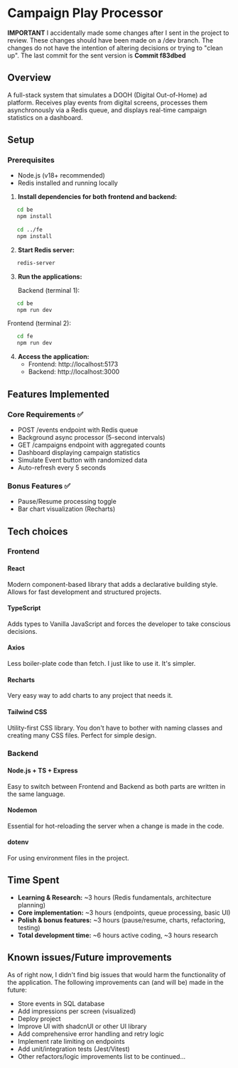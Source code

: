 # Campaign Play Processor

**IMPORTANT**
I accidentally made some changes after I sent in the project to review.
These changes should have been made on a /dev branch.
The changes do not have the intention of altering decisions or trying to "clean up".
The last commit for the sent version is **Commit f83dbed**

## Overview
A full-stack system that simulates a DOOH (Digital Out-of-Home) ad platform. 
Receives play events from digital screens, processes them asynchronously via 
a Redis queue, and displays real-time campaign statistics on a dashboard.

## Setup

### Prerequisites
- Node.js (v18+ recommended)
- Redis installed and running locally

1. **Install dependencies for both frontend and backend:**
```bash
   cd be
   npm install
   
   cd ../fe
   npm install
```

2. **Start Redis server:**
```bash
   redis-server
```

3. **Run the applications:**
   
   Backend (terminal 1):
```bash
   cd be
   npm run dev
```
   
   Frontend (terminal 2):
```bash
   cd fe
   npm run dev
```

4. **Access the application:**
   - Frontend: http://localhost:5173
   - Backend: http://localhost:3000

## Features Implemented

### Core Requirements ✅
- POST /events endpoint with Redis queue
- Background async processor (5-second intervals)
- GET /campaigns endpoint with aggregated counts
- Dashboard displaying campaign statistics
- Simulate Event button with randomized data
- Auto-refresh every 5 seconds

### Bonus Features ✅
- Pause/Resume processing toggle
- Bar chart visualization (Recharts)

## Tech choices

### Frontend

#### React
Modern component-based library that adds a declarative building style. Allows for
fast development and structured projects.

#### TypeScript
Adds types to Vanilla JavaScript and forces the developer to take conscious decisions.

#### Axios
Less boiler-plate code than fetch. I just like to use it. It's simpler.

#### Recharts
Very easy way to add charts to any project that needs it.

#### Tailwind CSS
Utility-first CSS library. You don't have to bother with naming classes and creating
many CSS files. Perfect for simple design.

### Backend

#### Node.js + TS + Express
Easy to switch between Frontend and Backend as both parts are written in
the same language.

#### Nodemon
Essential for hot-reloading the server when a change is made in the code.

#### dotenv
For using environment files in the project.

## Time Spent
- **Learning & Research:** ~3 hours (Redis fundamentals, architecture planning)
- **Core implementation:** ~3 hours (endpoints, queue processing, basic UI)
- **Polish & bonus features:** ~3 hours (pause/resume, charts, refactoring, testing)
- **Total development time:** ~6 hours active coding, ~3 hours research

## Known issues/Future improvements
As of right now, I didn't find big issues that would harm the
functionality of the application.
The following improvements can (and will be) made in the future:
  - Store events in SQL database
  - Add impressions per screen (visualized)
  - Deploy project
  - Improve UI with shadcnUI or other UI library
  - Add comprehensive error handling and retry logic
  - Implement rate limiting on endpoints
  - Add unit/integration tests (Jest/Vitest)
  - Other refactors/logic improvements
  list to be continued...